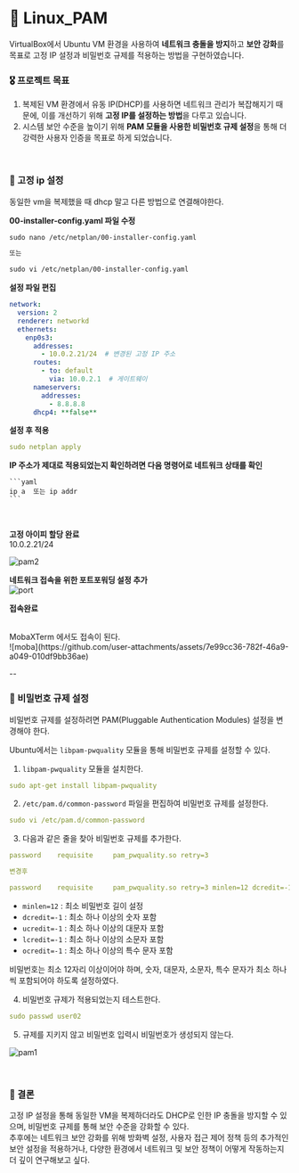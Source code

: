# 🌾 Linux_PAM
VirtualBox에서 Ubuntu VM 환경을 사용하여 **네트워크 충돌을 방지**하고 **보안 강화**를 목표로 고정 IP 설정과 비밀번호 규제를 적용하는 방법을 구현하였습니다.

### 🎖️ 프로젝트 목표

1. 복제된 VM 환경에서 유동 IP(DHCP)를 사용하면 네트워크 관리가 복잡해지기 때문에, 이를 개선하기 위해 **고정 IP를 설정하는 방법**을 다루고 있습니다.
2. 시스템 보안 수준을 높이기 위해 **PAM 모듈을 사용한 비밀번호 규제 설정**을 통해 더 강력한 사용자 인증을 목표로 하게 되었습니다.

<br>

### 📍 고정 ip 설정

동일한 vm을 복제했을 때 dhcp 말고 다른 방법으로 연결해야한다. 

**00-installer-config.yaml 파일 수정**
```xml
sudo nano /etc/netplan/00-installer-config.yaml

또는

sudo vi /etc/netplan/00-installer-config.yaml
```

**설정 파일 편집**

```yaml
network:
  version: 2
  renderer: networkd
  ethernets:
    enp0s3:
      addresses:
        - 10.0.2.21/24  # 변경된 고정 IP 주소
      routes:
        - to: default
          via: 10.0.2.1  # 게이트웨이
      nameservers:
        addresses:
          - 8.8.8.8
      dhcp4: **false**
```

**설정 후 적용**

```yaml
sudo netplan apply
```

**IP 주소가 제대로 적용되었는지 확인하려면 다음 명령어로 네트워크 상태를 확인**
    
    ```yaml
    ip a  또는 ip addr
    ```

<br>

**고정 아이피 할당 완료** <br>
10.0.2.21/24

![pam2](https://github.com/user-attachments/assets/48dff0eb-9765-4b9f-8a69-49e68fc7ad92)


**네트워크 접속을 위한 포트포워딩 설정 추가** <br>
![port](https://github.com/user-attachments/assets/7d11e9dd-de3c-4ea4-98d4-cb82e07f7cd0)



**접속완료**

<br>
MobaXTerm 에서도 접속이 된다. <br> 
![moba](https://github.com/user-attachments/assets/7e99cc36-782f-46a9-a049-010df9bb36ae)

--

### 📍 비밀번호 규제 설정

비밀번호 규제를 설정하려면 PAM(Pluggable Authentication Modules) 설정을 변경해야 한다.

Ubuntu에서는 `libpam-pwquality` 모듈을 통해 비밀번호 규제를 설정할 수 있다. 

1) `libpam-pwquality` 모듈을 설치한다.

```yaml
sudo apt-get install libpam-pwquality
```

2. `/etc/pam.d/common-password` 파일을 편집하여 비밀번호 규제를 설정한다.

```yaml
sudo vi /etc/pam.d/common-password
```

3. 다음과 같은 줄을 찾아 비밀번호 규제를 추가한다.

```yaml
password    requisite     pam_pwquality.so retry=3

변경후

password    requisite     pam_pwquality.so retry=3 minlen=12 dcredit=-1 ucredit=-1 lcredit=-1 ocredit=-1
```

- `minlen=12` : 최소 비밀번호 길이 설정
- `dcredit=-1` : 최소 하나 이상의 숫자 포함
- `ucredit=-1` : 최소 하나 이상의 대문자 포함
- `lcredit=-1` : 최소 하나 이상의 소문자 포함
- `ocredit=-1` : 최소 하나 이상의 특수 문자 포함

비밀번호는 최소 12자리 이상이어야 하며, 숫자, 대문자, 소문자, 특수 문자가 최소 하나씩 포함되어야 하도록 설정하였다.

4. 비밀번호 규제가 적용되었는지 테스트한다.


```yaml
sudo passwd user02
```

5. 규제를 지키지 않고 비밀번호 입력시 비밀번호가 생성되지 않는다.

![pam1](https://github.com/user-attachments/assets/62d0c1b2-c674-4e8c-99f1-89c66e5d8942)

<br>


### 🤔 결론
고정 IP 설정을 통해 동일한 VM을 복제하더라도 DHCP로 인한 IP 충돌을 방지할 수 있으며, 비밀번호 규제를 통해 보안 수준을 강화할 수 있다. <br>
추후에는 네트워크 보안 강화를 위해 방화벽 설정, 사용자 접근 제어 정책 등의 추가적인 보안 설정을 적용하거나, 다양한 환경에서 네트워크 및 보안 정책이 어떻게 작동하는지 더 깊이 연구해보고 싶다.
